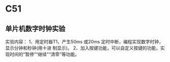 # C51
## 单片机数字时钟实验
实验内容：
1、用定时器T1，产生50ms 或20ms 定时中断，编程实现数字时钟，显示分钟和秒钟(用十进
制显示)。
2、加入按键功能，可以自定义按键的功能，实现时间的“暂停”“继续”“清零”等功能。
